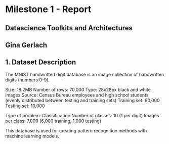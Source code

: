 # Milestone 1 - Report
## Datascience Toolkits and Architectures
## Gina Gerlach

## 1. Dataset Description

The MNIST handwritted digit database is an image collection of handwritten digits (numbers 0-9).

Size: 18.2MB
Number of rows: 70,000
Type: 28x28px black and white images
Source: Census Bureau employees and high school students (evenly distributed between testing and training sets)
Training set: 60,000 
Testing set: 10,000

Type of problem: Classification
Number of classes: 10 (1 per digit)
Images per class: 7,000 (6,000 training, 1,000 testing)

This database is used for creating pattern recognition methods with machine learning models.
